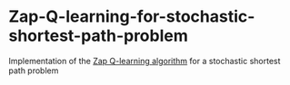 # Zap-Q-learning-for-stochastic-shortest-path-problem
Implementation of the [Zap Q-learning algorithm](https://papers.nips.cc/paper/6818-zap-q-learning.pdf) for a stochastic shortest path problem
